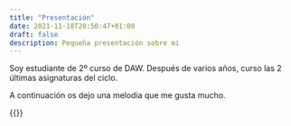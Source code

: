 ```yaml
---
title: "Presentación"
date: 2021-11-18T20:50:47+01:00
draft: false
description: Pequeña presentación sobre mí 
---
```


Soy estudiante de 2º curso de DAW. Después de varios años, curso las 2 últimas asignaturas del ciclo.

A continuación os dejo una melodia que me gusta mucho.


{{<youtube GTkTgFQWQVE>}}